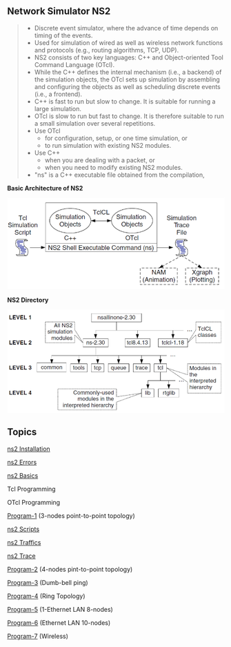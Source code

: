 ## Network Simulator NS2

> - Discrete event simulator, where the advance of time depends on timing of the events.
> - Used for simulation of wired as well as wireless network functions and protocols (e.g., routing algorithms, TCP, UDP).
> - NS2 consists of two key languages: C++ and Object-oriented Tool Command Language (OTcl).
> - While the C++ defines the internal mechanism (i.e., a backend) of the simulation objects, the OTcl sets up simulation by assembling and configuring the objects as well as scheduling discrete events (i.e., a frontend).
> - C++ is fast to run but slow to change. It is suitable for running a large simulation. 
> - OTcl is slow to run but fast to change. It is therefore suitable to run a small simulation over several repetitions.
> - Use OTcl
>   - for configuration, setup, or one time simulation, or
>   - to run simulation with existing NS2 modules.    
> - Use C++
>   - when you are dealing with a packet, or    
>   - when you need to modify existing NS2 modules.
> - "ns" is a C++ executable file obtained from the compilation,

**Basic Architecture of NS2**
<p align=center>
  <img src="Figures/NS-Architecture.png" />
</p>  

**NS2 Directory**
<p align=center>
  <img src="Figures/NS-Directory.png" />
</p>

## Topics

[ns2 Installation](ns2-Installation.md)

[ns2 Errors](ns2-Errors.md)

[ns2 Basics](ns2-Basics.md)

Tcl Programming

OTcl Programming

[Program-1](Program-1) (3-nodes point-to-point topology)

[ns2 Scripts](ns2-Scripts.md)

[ns2 Traffics](ns2-Traffics.md)

[ns2 Trace](ns2-Trace.md)

[Program-2](Program-2) (4-nodes pint-to-point topology)

[Program-3](Program-3) (Dumb-bell ping)

[Program-4](Program-7) (Ring Topology)

[Program-5](Program-5) (1-Ethernet LAN 8-nodes)

[Program-6](Program-4) (Ethernet LAN 10-nodes)

[Program-7](Program-6) (Wireless)


